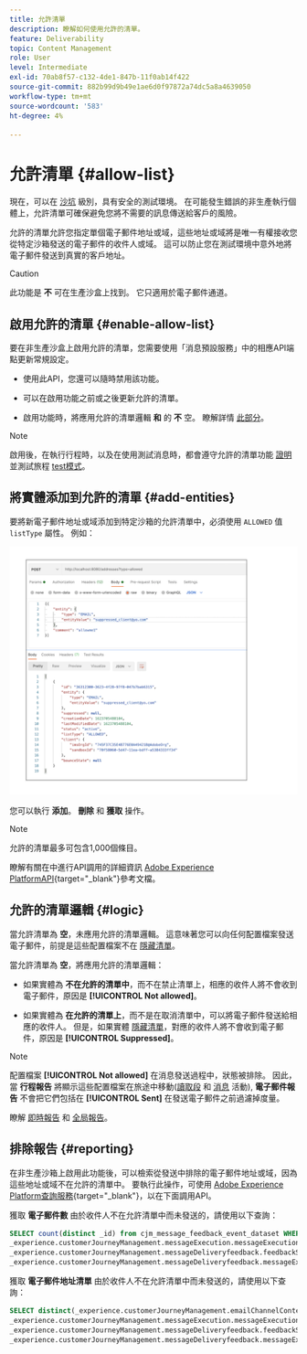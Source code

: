 ```yaml
---
title: 允許清單
description: 瞭解如何使用允許的清單。
feature: Deliverability
topic: Content Management
role: User
level: Intermediate
exl-id: 70ab8f57-c132-4de1-847b-11f0ab14f422
source-git-commit: 882b99d9b49e1ae6d0f97872a74dc5a8a4639050
workflow-type: tm+mt
source-wordcount: '583'
ht-degree: 4%

---
```


# 允許清單 {#allow-list}

現在，可以在 [沙坑](../administration/sandboxes.md) 級別，具有安全的測試環境。 在可能發生錯誤的非生產執行個體上，允許清單可確保避免您將不需要的訊息傳送給客戶的風險。 

允許的清單允許您指定單個電子郵件地址或域，這些地址或域將是唯一有權接收您從特定沙箱發送的電子郵件的收件人或域。 這可以防止您在測試環境中意外地將電子郵件發送到真實的客戶地址。

>[!CAUTION]
>
>此功能是 **不** 可在生產沙盒上找到。 它只適用於電子郵件通道。

## 啟用允許的清單 {#enable-allow-list}

要在非生產沙盒上啟用允許的清單，您需要使用「消息預設服務」中的相應API端點更新常規設定。

* 使用此API，您還可以隨時禁用該功能。

* 可以在啟用功能之前或之後更新允許的清單。

* 啟用功能時，將應用允許的清單邏輯 **和** 的 **不** 空。 瞭解詳情 [此部分](#logic)。

<!--To enable this feature on a non-production sandbox, update the allowed list so that it is no longer empty. To disable it, clear up the allowed list so that it is again empty.

Learn more on the allowed list logic in this section.
-->

>[!NOTE]
>
>啟用後，在執行行程時，以及在使用測試消息時，都會遵守允許的清單功能 [證明](preview.md#send-proofs) 並測試旅程 [test模式](../building-journeys/testing-the-journey.md)。

## 將實體添加到允許的清單 {#add-entities}

要將新電子郵件地址或域添加到特定沙箱的允許清單中，必須使用 `ALLOWED` 值 `listType` 屬性。 例如：

![](assets/allow-list-api.png)

您可以執行 **添加**。 **刪除** 和 **獲取** 操作。

>[!NOTE]
>
>允許的清單最多可包含1,000個條目。

瞭解有關在中進行API調用的詳細資訊 [Adobe Experience PlatformAPI](https://experienceleague.adobe.com/docs/experience-platform/landing/platform-apis/api-guide.html){target=&quot;_blank&quot;}參考文檔。

## 允許的清單邏輯 {#logic}

當允許清單為 **空**，未應用允許的清單邏輯。 這意味著您可以向任何配置檔案發送電子郵件，前提是這些配置檔案不在 [隱藏清單](suppression-list.md)。

當允許清單為 **空**，將應用允許的清單邏輯：

* 如果實體為 **不在允許的清單中**，而不在禁止清單上，相應的收件人將不會收到電子郵件，原因是 **[!UICONTROL Not allowed]**。

* 如果實體為 **在允許的清單上**，而不是在取消清單中，可以將電子郵件發送給相應的收件人。 但是，如果實體 [隱藏清單](suppression-list.md)，對應的收件人將不會收到電子郵件，原因是 **[!UICONTROL Suppressed]**。

>[!NOTE]
>
>配置檔案 **[!UICONTROL Not allowed]** 在消息發送過程中，狀態被排除。 因此，當 **行程報告** 將顯示這些配置檔案在旅途中移動([讀取段](../building-journeys/read-segment.md) 和 [消息](../building-journeys/journeys-message.md) 活動), **電子郵件報告** 不會把它們包括在 **[!UICONTROL Sent]** 在發送電子郵件之前過濾掉度量。
>
>瞭解 [即時報告](../reports/live-report.md) 和 [全局報告](../reports/global-report.md)。

## 排除報告 {#reporting}

在非生產沙箱上啟用此功能後，可以檢索從發送中排除的電子郵件地址或域，因為這些地址或域不在允許的清單中。 要執行此操作，可使用 [Adobe Experience Platform查詢服務](https://experienceleague.adobe.com/docs/experience-platform/query/api/getting-started.html){target=&quot;_blank&quot;}，以在下面調用API。

獲取 **電子郵件數** 由於收件人不在允許清單中而未發送的，請使用以下查詢：

```sql
SELECT count(distinct _id) from cjm_message_feedback_event_dataset WHERE
_experience.customerJourneyManagement.messageExecution.messageExecutionID = '<MESSAGE_EXECUTION_ID>' AND
_experience.customerJourneyManagement.messageDeliveryfeedback.feedbackStatus = 'exclude' AND
_experience.customerJourneyManagement.messageDeliveryfeedback.messageExclusion.reason = 'EmailNotAllowed'
```

獲取 **電子郵件地址清單** 由於收件人不在允許清單中而未發送的，請使用以下查詢：

```sql
SELECT distinct(_experience.customerJourneyManagement.emailChannelContext.address) from cjm_message_feedback_event_dataset WHERE
_experience.customerJourneyManagement.messageExecution.messageExecutionID IS NOT NULL AND
_experience.customerJourneyManagement.messageDeliveryfeedback.feedbackStatus = 'exclude' AND
_experience.customerJourneyManagement.messageDeliveryfeedback.messageExclusion.reason = 'EmailNotAllowed'
```
